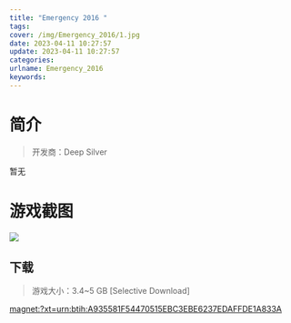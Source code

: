 ```yaml
---
title: "Emergency 2016 "
tags: 
cover: /img/Emergency_2016/1.jpg
date: 2023-04-11 10:27:57
update: 2023-04-11 10:27:57
categories: 
urlname: Emergency_2016
keywords: 
---
```

# 简介

> 开发商：Deep Silver

暂无

# 游戏截图

![](/img/Emergency_2016/2.jpg)


## 下载

> 游戏大小：3.4~5 GB [Selective Download]

[magnet:?xt=urn:btih:A935581F54470515EBC3EBE6237EDAFFDE1A833A](magnet:?xt=urn:btih:A935581F54470515EBC3EBE6237EDAFFDE1A833A)